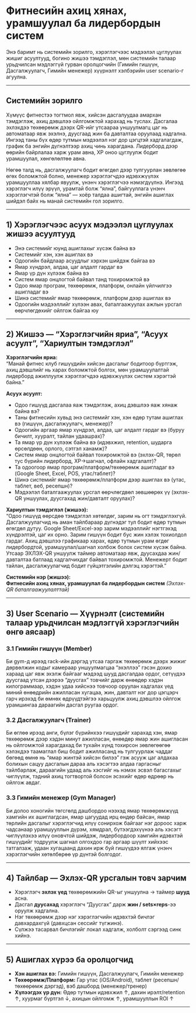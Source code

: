 # Фитнесийн ахиц хянах, урамшуулал ба лидербордын систем

Энэ баримт нь системийн зорилго, хэрэглэгчээс мэдээлэл цуглуулах жишиг асуултууд, богино жишээ тэмдэглэл, мөн системийн талаар урьдчилсан мэдлэггүй гурван оролцогчийн (Гимийн гишүүн, Дасгалжуулагч, Гимийн менежер) хүүрнэлт хэлбэрийн user scenario-г агуулна.

---

## Системийн зорилго

Хүмүүс фитнестээ тогтмол явж, хийсэн дасгалуудаа амархан тэмдэглэж, ахиц дэвшлээ ойлгомжтой харахад нь туслах. Дасгалаа эхлэхдээ төхөөрөмж дээрх QR-ийг утсаараа уншуулмагц цаг нь автоматаар явж эхэлнэ, дуусгаад жин ба давталтаа оруулаад хадгална. Ингээд таны бүх өдөр тутмын мэдээлэл нэг дор цэгцтэй хадгалагдаж, график ба энгийн дүгнэлтээр ахиц чинь харагдана. Лидерборд дээр өөрийн байрлалаа харж урам авна, XP оноо цуглуулж бодит урамшуулал, хөнгөлөлтөө авна.  

Нөгөө талд нь, дасгалжуулагч бодит өгөгдөл дээр тулгуурлан зөвлөгөө өгөх боломжтой болно, менежер хэрэглэгчдээ идэвхжүүлэх урамшууллаа хялбар явуулж, үнэнч хэрэглэгчээ нэмэгдүүлнэ. Ингээд хэрэглэгч илүү эрүүл, урамтай болж “ялна”, байгууллага үнэнч хэрэглэгчтэй болж “ялна” — хоёр талдаа ашигтай, энгийн ашиглах шийдэл байх нь манай системийн гол зорилго.

---

## 1) Хэрэглэгчээс асуух мэдээлэл цуглуулах жишээ асуултууд

- Энэ системийг юунд ашиглахыг хүсэж байна вэ  
- Системийг хэн, хэн ашиглах вэ  
- Одоогийн байдлаар асуудлыг хэрхэн шийдэж байгаа вэ  
- Ямар хүндрэл, алдаа, цаг алдалт гардаг вэ  
- Ямар үр дүн хүлээж байна вэ  
- Систем ямар онцлогтой байвал танд тохиромжтой вэ  
- Одоо ямар програм, төхөөрөмж, платформ, онлайн үйлчилгээ ашигладаг вэ  
- Шинэ системийг ямар төхөөрөмж, платформ дээр ашиглах вэ  
- Одоогийн мэдээллийг хүлээн авах, баталгаажуулах ажлын урсгал өөрчлөгдөхийг ойлгож байгаа юу  

---

## 2) Жишээ — “Хэрэглэгчийн яриа”, “Асуух асуулт”, “Хариултын тэмдэглэл”

**Хэрэглэгчийн яриа:**  
“Манай фитнес клуб гишүүдийн хийсэн дасгалыг бодитоор бүртгэж, ахиц дэвшлийг нь харах боломжтой болгох, мөн урамшуулалтай лидерборд ажиллуулж хэрэглэгчдээ идэвхжүүлэх систем хэрэгтэй байна.”

**Асуух асуулт:**  
- Одоо гишүүд дасгалаа яаж тэмдэглэж, ахиц дэвшлээ яаж хянаж байна вэ?  
- Таны фитнесийн хувьд энэ системийг хэн, хэн өдөр тутам ашиглах вэ (гишүүн, дасгалжуулагч, менежер)?  
- Одоогийн аргаар ямар хүндрэл, алдаа, цаг алдалт гардаг вэ (буруу бичилт, хууралт, тайлан удаашрах)?  
- Та ямар үр дүн хүлээж байна вэ (идэвхжил, retention, шударга өрсөлдөөн, орлого, сэтгэл ханамж)?  
- Систем ямар онцлогтой байвал тохиромжтой вэ (эхлэх-QR, төрөл тус бүрийн лидерборд, XP→шагнал, офлайн хадгалалт)?  
- Та одоогоор ямар програм/платформ/төхөөрөмж ашигладаг вэ (Google Sheet, Excel, POS, утас/таблет)?  
- Шинэ системийг ямар төхөөрөмж/платформ дээр ашиглах вэ (утас, таблет, веб, ресепшн)?  
- Мэдээлэл баталгаажуулах урсгал өөрчлөгдвөл зөвшөөрөх үү (эхлэх-QR уншуулах, дуусгахад жин/давталт оруулах)?  

**Хариултын тэмдэглэл (жишээ):**  
“Одоо гишүүд өөрсдөө тэмдэглэл хөтөлдөг, зарим нь огт тэмдэглэхгүй. Дасгалжуулагчид нь аман тайлбараар дүгнэдэг тул бодит өдөр тутмын өгөгдөл дутуу. Google Sheet/Excel-ээр зарим мэдээллийг нэгтгэхэд хүндрэлтэй, цаг их орно. Зарим гишүүн бодит бус жин хэлэх тохиолдол гардаг. Ахиц дэвшлээ графикаар харах, өдөр тутмын урам өгдөг лидербордтой, урамшуулал/шагнал холбож болох систем хүсэж байна. Утсаар ЭХЛЭХ-QR уншуулж таймер автоматаар явж, дуусахдаа жин/давталтаа батлаад хадгалчихдаг байвал тохиромжтой. Менежерт бодит тайлан, дасгалжуулагчид бодит гүйцэтгэлийн дэлгэц хэрэгтэй.”

**Системийн нэр (жишээ):**  
**Фитнесийн ахиц хянах, урамшуулал ба лидербордын систем** *(Эхлэх-QR баталгаажуулалттай)*

---

## 3) User Scenario — Хүүрнэлт (системийн талаар урьдчилсан мэдлэггүй хэрэглэгчийн өнгө аясаар)

### 3.1 Гимийн гишүүн (Member)
Би gym-д ирээд rack-ийн дэргэд утсаа гаргаж төхөөрөмж дээрх жижиг дөрвөлжин кодыг камераар уншуулмагцаа “эхэллээ” гэсэн дохио хараад цаг явж эхэлж байгааг мэдээд шууд дасгалдаа ордог, сетүүдээ дуусгаад утсан дээрээ “дуусгах” товчийг дарж өнөөдөр хэдэн килограммаар, хэдэн удаа хийснээ товчоор оруулан хадгалах үед миний өнөөдрийн ажилласан хугацаа, жин, давталт нэг дор цэгцэрч гарч ирэхэд би өмнөх өдрүүдтэйгээ харьцуулж ахиц дэвшлээ ойлгож урамшингаа дараагийн дасгал руугаа ордог.

### 3.2 Дасгалжуулагч (Trainer)
Би өглөө ирээд анги, бүлэг бүрийнхээ гишүүдийг харахад хэн, ямар төхөөрөмж дээр хэдэн минут ажилласан, өнөөдөр ямар жин ашигласан нь ойлгомжтой харагдахад би тухайн хүнд тохирсон зөвлөгөөгөө хэлэхдээ таамаглал биш бодит ажилласанд нь тулгуурлаж чаддаг бөгөөд өмнө нь “ямар жинтэй хийсэн билээ” гэж асууж цаг алдахаа болихын сацуу дасгалын дараа аль хэсэгтээ алдаа гаргасныг тайлбарлаж, дараагийн удаад аль хэсгийг нь нэмэх эсвэл багасгахыг чиглүүлж, тэдний ахиц тогтвортой болсон эсэхийг өдөр өдрөөр нь ойлгож авдаг.

### 3.3 Гимийн менежер (Gym Manager)
Би долоо хоногийн төгсгөлд дашбордоо нээхэд ямар төхөөрөмжүүд хамгийн их ашиглагдсан, ямар цагуудад ирц өндөр байсан, ямар төрлийн дасгалыг хэрэглэгчид илүү сонирхож байгааг нэг дороос харж чадсанаар урамшууллын дүрэм, хямдрал, бүтээгдэхүүнээ аль хэсэгт чиглүүлэхээ илүү оновчтой шийдэж, лидербордоор хамгийн идэвхтэй гишүүдийг тодруулж шагнал олгохдоо гар аргаар шүүлт хийхээс татгалзаж, удаан хугацаанд дахин ирж буй гишүүдээ ялгаж үнэнч хэрэглэгчийн хөтөлбөрөө үр дүнтэй болгодог.

---

## 4) Тайлбар — Эхлэх-QR урсгалын товч зарчим

- Хэрэглэгч **эхлэх үед** төхөөрөмжийн QR-ыг уншуулна → таймер **шууд** асна.  
- Дасгал **дуусахад** хэрэглэгч “Дуусгах” дарж **жин / sets×reps**-ээ оруулж хадгална.  
- Нэг төхөөрөмж дээр нэг хэрэглэгчийн идэвхтэй бичлэг давхардахгүй (давхцсан сессийг түгжинэ).  
- Сүлжээ тасарвал бичлэгийг локал хадгалж, холболт сэргээд синк хийнэ.

---

## 5) Ашиглах хүрээ ба оролцогчид

- **Хэн ашиглах вэ:** Гимийн гишүүн, Дасгалжуулагч, Гимийн менежер  
- **Төхөөрөмж/Платформ:** Гар утас (iOS/Android), таблет (ресепшн/төхөөрөмж дэргэд), вэб дашборд (менежер/тренер)  
- **Хүлээгдэх үр дүн:** Өдөр тутмын идэвхжил ↑, дахин ирэлт/retention ↑, хуурмаг бүртгэл ↓, ахицын ойлгомж ↑, урамшууллын ROI ↑

---

